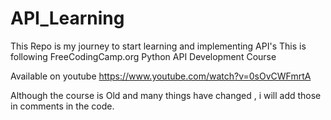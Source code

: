# API_Learning

This Repo is my journey to start learning and implementing API's
This is following FreeCodingCamp.org Python API Development Course

Available on youtube https://www.youtube.com/watch?v=0sOvCWFmrtA

Although the course is Old and many things have changed , i will add those in comments in the code.
